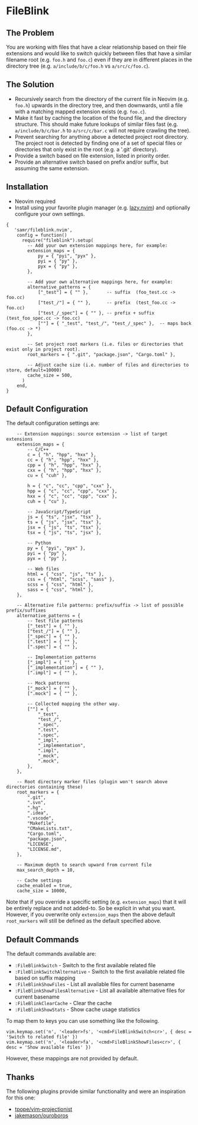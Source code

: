# FileBlink

## The Problem

You are working with files that have a clear relationship based on their file extensions and would like to switch
quickly between files that have a similar filename root (e.g. `foo.h` and `foo.c`) even if they are in different places
in the directory tree (e.g. `a/include/b/c/foo.h` vs `a/src/c/foo.c`).

## The Solution

- Recursively search from the directory of the current file in Neovim (e.g. `foo.h`) upwards in the directory tree, and
    then downwards, until a file with a matching mapped extension exists (e.g. `foo.c`).
- Make it fast by caching the location of the found file, and the directory structure. This should make future lookups
    of similar files fast (e.g. `a/include/b/c/bar.h` to `a/src/c/bar.c` will not require crawling the tree).
- Prevent searching for anything above a detected project root directory. The project root is detected by finding one of
    a set of special files or directories that only exist in the root (e.g. a '.git' directory).
- Provide a switch based on file extension, listed in priority order.
- Provide an alternative switch based on prefix and/or suffix, but assuming the same extension.

## Installation

- Neovim required
- Install using your favorite plugin manager (e.g. [lazy.nvim](https://lazy.folke.io/usage)) and optionally configure
    your own settings.
```
{
   'samr/fileblink.nvim',
    config = function()
      require("fileblink").setup(
        -- Add your own extension mappings here, for example:
        extension_maps = {
            py = { "pyi", "pyx" },
            pyi = { "py" },
            pyx = { "py" },
        },

        -- Add your own alternative mappings here, for example:
        alternative_patterns = {
            ["_test"] = { "" },       -- suffix  (foo_test.cc -> foo.cc)
            ["test_/"] = { "" },      -- prefix  (test_foo.cc -> foo.cc)
            ["test_/_spec"] = { "" }, -- prefix + suffix  (test_foo_spec.cc -> foo.cc)
            [""] = { "_test", "test_/", "test_/_spec" },  -- maps back (foo.cc -> *)
        },

        -- Set project root markers (i.e. files or directories that exist only in project root).
        root_markers = { ".git", "package.json", "Cargo.toml" },

        -- Adjust cache size (i.e. number of files and directories to store, default=10000)
        cache_size = 500,
      )
    end,
}
```

## Default Configuration

The default configuration settings are:
```
    -- Extension mappings: source extension -> list of target extensions
    extension_maps = {
        -- C/C++
        c = { "h", "hpp", "hxx" },
        cc = { "h", "hpp", "hxx" },
        cpp = { "h", "hpp", "hxx" },
        cxx = { "h", "hpp", "hxx" },
        cu = { "cuh" },

        h = { "c", "cc", "cpp", "cxx" },
        hpp = { "c", "cc", "cpp", "cxx" },
        hxx = { "c", "cc", "cpp", "cxx" },
        cuh = { "cu" },

        -- JavaScript/TypeScript
        js = { "ts", "jsx", "tsx" },
        ts = { "js", "jsx", "tsx" },
        jsx = { "js", "ts", "tsx" },
        tsx = { "js", "ts", "jsx" },

        -- Python
        py = { "pyi", "pyx" },
        pyi = { "py" },
        pyx = { "py" },

        -- Web files
        html = { "css", "js", "ts" },
        css = { "html", "scss", "sass" },
        scss = { "css", "html" },
        sass = { "css", "html" },
    },

    -- Alternative file patterns: prefix/suffix -> list of possible prefix/suffixes
    alternative_patterns = {
        -- Test file patterns
        ["_test"] = { "" },       
        ["test_/"] = { "" },      
        ["_spec"] = { "" },
        [".test"] = { "" },
        [".spec"] = { "" },

        -- Implementation patterns
        ["_impl"] = { "" },
        ["_implementation"] = { "" },
        [".impl"] = { "" },

        -- Mock patterns
        ["_mock"] = { "" },
        [".mock"] = { "" },

        -- Collected mapping the other way.
        [""] = {
            "_test",
            "test_/",
            "_spec",
            ".test",
            ".spec",
            "_impl",
            "_implementation",
            ".impl",
            "_mock",
            ".mock",
        },
    },

    -- Root directory marker files (plugin won't search above directories containing these)
    root_markers = {
        ".git",
        ".svn",
        ".hg",
        ".idea",
        ".vscode",
        "Makefile",
        "CMakeLists.txt",
        "Cargo.toml",
        "package.json",
        "LICENSE",
        "LICENSE.md",
    },

    -- Maximum depth to search upward from current file
    max_search_depth = 10,

    -- Cache settings
    cache_enabled = true,
    cache_size = 10000,
```

Note that if you override a specific setting (e.g. `extension_maps`) that it will be entirely replace and not added-to.
So be explicit in what you want. However, if you overwrite only `extension_maps` then the above default `root_markers`
will still be defined as the default specified above.

## Default Commands

The default commands available are:

- `:FileBlinkSwitch` - Switch to the first available related file
- `:FileBlinkSwitchAlternative` - Switch to the first available related file based on suffix mapping
- `:FileBlinkShowFiles` - List all available files for current basename
- `:FileBlinkShowFilesAlternative` - List all available alternative files for current basename
- `:FileBlinkClearCache` - Clear the cache
- `:FileBlinkShowStats` - Show cache usage statistics

To map them to keys you can use something like the following.

```
vim.keymap.set('n', '<leader>fs', '<cmd>FileBlinkSwitch<cr>', { desc = 'Switch to related file' })
vim.keymap.set('n', '<leader>fa', '<cmd>FileBlinkShowFiles<cr>', { desc = 'Show available files' })
```

However, these mappings are not provided by default.


## Thanks

The following plugins provide similar functionality and were an inspiration for this one:

- [tpope/vim-projectionist](https://github.com/tpope/vim-projectionist)
- [jakemason/ouroboros](https://github.com/jakemason/ouroboros.nvim)
